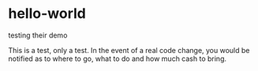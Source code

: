 # hello-world
testing their demo 

This is a test, only a test.  In the event of a real code change, you would be notified as to where to go, what to do and how much cash to bring.
